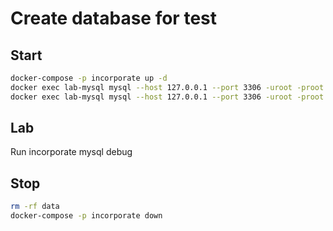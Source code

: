 # Create database for test

## Start

```sh
docker-compose -p incorporate up -d
docker exec lab-mysql mysql --host 127.0.0.1 --port 3306 -uroot -proot -e "ALTER DATABASE test CHARACTER SET utf8 COLLATE utf8_general_ci;"
docker exec lab-mysql mysql --host 127.0.0.1 --port 3306 -uroot -proot -e "GRANT ALL ON *.* TO 'test'@'%' with grant option; FLUSH PRIVILEGES;"
```

## Lab

Run incorporate mysql debug

## Stop

```sh
rm -rf data
docker-compose -p incorporate down
```
